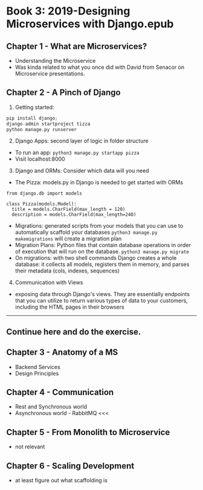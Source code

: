 # Book 3: 2019-Designing Microservices with Django.epub

## Chapter 1 - What are Microservices?

- Understanding the Microservice
- Was kinda related to what you once did with David from Senacor on Microservice presentations.

## Chapter 2 - A Pinch of Django

1. Getting started:
```python
pip install django;
django-admin startproject tizza
python manage.py runserver
```

2. Django Apps: second layer of logic in folder structure
- To run an app: `python3 manage.py startapp pizza`
-  Visit localhost:8000
3. Django and ORMs: Consider which data will you need
- The Pizza: models.py in Django is needed to get started with ORMs
```python3
from django.db import models

class Pizza(models.Model):
  title = models.CharField(max_length = 120)
  description = models.CharField(max_length=240)
```
- Migrations: generated scripts from your models that you can use to automatically scaffold your databases `python3 manage.py makemigrations` will create a migration plan
- Migration Plans: Python files that contain database operations in order of execution that will run on the database.  `python3 manage.py migrate`
- On migrations: with two shell commands Django creates a whole database: it collects all models, registers them in memory, and parses their metadata (cols, indexes, sequences)

4. Communication with Views
- exposing data through Django's views. They are essentially endpoints that you can utilize to return various types of data to your customers, including the HTML pages in their browsers

---
Continue here and do the exercise.
---

## Chapter 3 - Anatomy of a MS

- Backend Services
- Design Principles

## Chapter 4 - Communication

- Rest and Synchronous world
- Asynchronous world - RabbitMQ <<<


## Chapter 5 - From Monolith to Microservice
 - not relevant

 ## Chapter 6 - Scaling Development

 - at least figure out what scaffolding is
